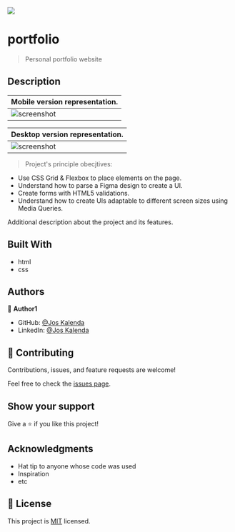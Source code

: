 ![](https://img.shields.io/badge/Microverse-blueviolet)

# portfolio

> Personal portfolio website
## Description 

| Mobile version representation.|
|---------------------------------------|
|![screenshot](./images/mobile.png/)|

| Desktop version representation. |
|---------------------------------------|
|![screenshot](./images/desktop.png)|

> Project's principle obecjtives: 

- Use CSS Grid & Flexbox to place elements on the page.
- Understand how to parse a Figma design to create a UI.
- Create forms with HTML5 validations.
- Understand how to create UIs adaptable to different screen sizes using Media Queries.

Additional description about the project and its features.

## Built With

- html
- css

## Authors

👤 **Author1**

- GitHub: [@Jos Kalenda](https://github.com/joskalenda)
- LinkedIn: [@Jos Kalenda](https://www.linkedin.com/in/jos-kalenda-908069205/)

## 🤝 Contributing

Contributions, issues, and feature requests are welcome!

Feel free to check the [issues page](https://github.com/joskalenda/portfolio/issues).

## Show your support

Give a ⭐️ if you like this project!

## Acknowledgments

- Hat tip to anyone whose code was used
- Inspiration
- etc

## 📝 License

This project is [MIT](./MIT.md) licensed.
